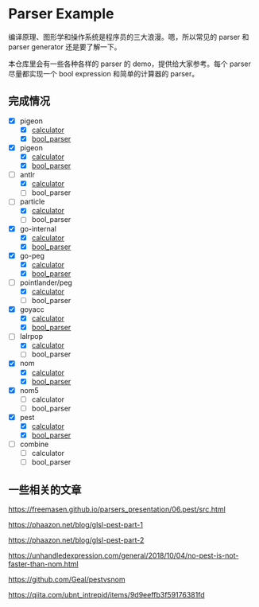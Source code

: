 # Parser Example

编译原理、图形学和操作系统是程序员的三大浪漫。嗯，所以常见的 parser 和 parser generator 还是要了解一下。

本仓库里会有一些各种各样的 parser 的 demo，提供给大家参考。每个 parser 尽量都实现一个 bool expression 和简单的计算器的 parser。

## 完成情况

- [x] pigeon
  - [x] [calculator](pigeon/calculator)
  - [x] [bool_parser](pigeon/bool_parser)
- [x] pigeon
  - [x] [calculator](pigeon/calculator)
  - [x] [bool_parser](pigeon/bool_parser)
- [ ] antlr
  - [x] [calculator](antlr/calculator)
  - [ ] bool_parser
- [ ] particle
  - [x] [calculator](particle/calculator)
  - [ ] bool_parser
- [x] go-internal
  - [x] [calculator](go-internal/calculator)
  - [x] [bool_parser](go-internal/bool_parser)
- [x] go-peg
  - [x] [calculator](go-peg/calculator)
  - [x] [bool_parser](go-peg/bool_parser)
- [ ] pointlander/peg
  - [x] [calculator](peg/calculator)
  - [ ] bool_parser
- [x] goyacc
  - [x] [calculator](goyacc/calculator)
  - [x] [bool_parser](goyacc/bool_parser)
- [ ] lalrpop
  - [x] [calculator](lalrpop/calculator)
  - [ ] bool_parser
- [x] nom
  - [x] [calculator](nom/calculator)
  - [x] [bool_parser](nom/bool_expr_left_assoc)
- [x] nom5
  - [ ] calculator
  - [ ] bool_parser
- [x] pest
  - [x] [calculator](pest/calculator)
  - [x] [bool_parser](pest/bool_parser)
- [ ] combine
  - [ ] calculator
  - [ ] bool_parser

## 一些相关的文章

https://freemasen.github.io/parsers_presentation/06.pest/src.html

https://phaazon.net/blog/glsl-pest-part-1

https://phaazon.net/blog/glsl-pest-part-2

https://unhandledexpression.com/general/2018/10/04/no-pest-is-not-faster-than-nom.html

https://github.com/Geal/pestvsnom

https://qiita.com/ubnt_intrepid/items/9d9eeffb3f59176381fd


